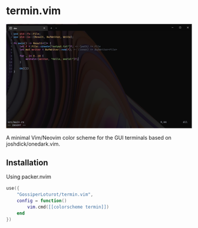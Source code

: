 # termin.vim

![demo](https://raw.githubusercontent.com/GossiperLoturot/termin.vim/main/img/demo.png)

A minimal Vim/Neovim color scheme for the GUI terminals based on joshdick/onedark.vim.

## Installation

Using packer.nvim

```lua
use({
    "GossiperLoturot/termin.vim",
    config = function()
        vim.cmd([[colorscheme termin]])
    end
})
```